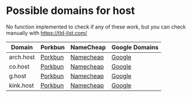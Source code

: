 # Possible domains for host

No function implemented to check if any of these work, but you can check manually with https://tld-list.com/

| Domain | Porkbun | NameCheap | Google Domains |
|---|---|---|---|
| arch.host | [Porkbun](https://porkbun.com/checkout/search?prb=e814663da1&tlds=&idnLanguage=&search=search&q=arch.host) | [Namecheap](https://www.namecheap.com/domains/registration/results/?domain=arch.host) | [Google](https://domains.google.com/registrar/search?searchTerm=arch.host) |
| co.host | [Porkbun](https://porkbun.com/checkout/search?prb=e814663da1&tlds=&idnLanguage=&search=search&q=co.host) | [Namecheap](https://www.namecheap.com/domains/registration/results/?domain=co.host) | [Google](https://domains.google.com/registrar/search?searchTerm=co.host) |
| g.host | [Porkbun](https://porkbun.com/checkout/search?prb=e814663da1&tlds=&idnLanguage=&search=search&q=g.host) | [Namecheap](https://www.namecheap.com/domains/registration/results/?domain=g.host) | [Google](https://domains.google.com/registrar/search?searchTerm=g.host) |
| kink.host | [Porkbun](https://porkbun.com/checkout/search?prb=e814663da1&tlds=&idnLanguage=&search=search&q=kink.host) | [Namecheap](https://www.namecheap.com/domains/registration/results/?domain=kink.host) | [Google](https://domains.google.com/registrar/search?searchTerm=kink.host) |
